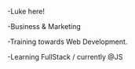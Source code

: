 -Luke here!

-Business & Marketing

-Training towards Web Development.

  -Learning FullStack / currently @JS
